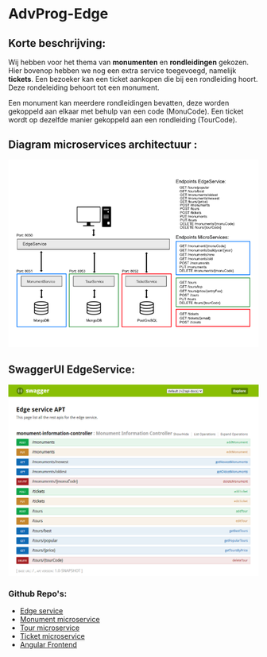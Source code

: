 # AdvProg-Edge

## Korte beschrijving:
Wij hebben voor het thema van **monumenten** en **rondleidingen** gekozen. Hier bovenop hebben we nog een 
extra service toegevoegd, namelijk **tickets**. Een bezoeker kan een ticket aankopen die bij een
rondleiding hoort. Deze rondeleiding behoort tot een monument. 

Een monument kan meerdere
rondleidingen bevatten, deze worden gekoppeld aan elkaar met behulp van een code (MonuCode). Een
ticket wordt op dezelfde manier gekoppeld aan een rondleiding (TourCode).

## Diagram microservices architectuur :
![Overzicht endpoints](Summary.png)

## SwaggerUI EdgeService:
![Overzicht endpoints](SwaggerUI.png)

### Github Repo's:
- [Edge service](https://github.com/RubenBoone/AdvProg-Edge)
- [Monument microservice](https://github.com/RubenBoone/AdvProg-Monument)
- [Tour microservice](https://github.com/RubenBoone/AdvProg-Tour)
- [Ticket microservice](https://github.com/RubenBoone/AdvProg-Ticket)
- [Angular Frontend](https://github.com/PeetersJ2010/APT-Frontend)

